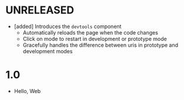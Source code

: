 # UNRELEASED

  * [added] Introduces the `devtools` component
    * Automatically reloads the page when the code changes
    * Click on mode to restart in development or prototype mode
    * Gracefully handles the difference between uris in prototype and development modes

# 1.0

  * Hello, Web
